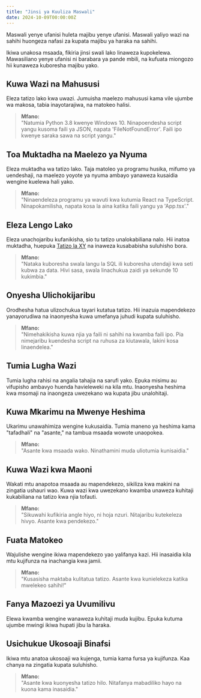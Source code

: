 ```yaml
---
title: "Jinsi ya Kuuliza Maswali"
date: 2024-10-09T00:00:00Z
---
```


Maswali yenye ufanisi huleta majibu yenye ufanisi. Maswali yaliyo wazi na sahihi huongeza nafasi za
kupata majibu ya haraka na sahihi.

Ikiwa unakosa msaada, fikiria jinsi swali lako linaweza kupokelewa. Mawasiliano yenye ufanisi ni
barabara ya pande mbili, na kufuata miongozo hii kunaweza kuboresha majibu yako.

## Kuwa Wazi na Mahususi

Eleza tatizo lako kwa uwazi. Jumuisha maelezo mahususi kama vile ujumbe wa makosa, tabia
inayotarajiwa, na matokeo halisi.

> **Mfano:**  
> "Natumia Python 3.8 kwenye Windows 10. Ninapoendesha script yangu kusoma faili ya JSON,
> napata 'FileNotFoundError'. Faili ipo kwenye saraka sawa na script yangu."

## Toa Muktadha na Maelezo ya Nyuma

Eleza muktadha wa tatizo lako. Taja matoleo ya programu husika, mifumo ya uendeshaji, na maelezo
yoyote ya nyuma ambayo yanaweza kusaidia wengine kuelewa hali yako.

> **Mfano:**  
> "Ninaendeleza programu ya wavuti kwa kutumia React na TypeScript.
> Ninapokamilisha, napata kosa la aina katika faili yangu ya 'App.tsx'."

## Eleza Lengo Lako

Eleza unachojaribu kufanikisha, sio tu tatizo unalokabiliana nalo. Hii inatoa muktadha,
huepuka [Tatizo la XY](https://xyproblem.info/) na inaweza kusababisha suluhisho bora.

> **Mfano:**  
> "Nataka kuboresha swala langu la SQL ili kuboresha utendaji kwa seti kubwa za data.
> Hivi sasa, swala linachukua zaidi ya sekunde 10 kukimbia."

## Onyesha Ulichokijaribu

Orodhesha hatua ulizochukua tayari kutatua tatizo. Hii inazuia mapendekezo yanayorudiwa na
inaonyesha kuwa umefanya juhudi kupata suluhisho.

> **Mfano:**  
> "Nimehakikisha kuwa njia ya faili ni sahihi na kwamba faili ipo.
> Pia nimejaribu kuendesha script na ruhusa za kiutawala, lakini kosa linaendelea."

## Tumia Lugha Wazi

Tumia lugha rahisi na angalia tahajia na sarufi yako. Epuka misimu au vifupisho ambavyo huenda
havieleweki na kila mtu. Inaonyesha heshima kwa msomaji na inaongeza uwezekano wa kupata jibu
unalohitaji.

## Kuwa Mkarimu na Mwenye Heshima

Ukarimu unawahimiza wengine kukusaidia. Tumia maneno ya heshima kama "tafadhali" na "asante,"
na tambua msaada wowote unaopokea.

> **Mfano:**  
> "Asante kwa msaada wako. Ninathamini muda uliotumia kunisaidia."

## Kuwa Wazi kwa Maoni

Wakati mtu anapotoa msaada au mapendekezo, sikiliza kwa makini na zingatia ushauri wao.
Kuwa wazi kwa uwezekano kwamba unaweza kuhitaji kukabiliana na tatizo kwa njia tofauti.

> **Mfano:**  
> "Sikuwahi kufikiria angle hiyo, ni hoja nzuri. Nitajaribu kutekeleza hivyo. Asante kwa pendekezo."

## Fuata Matokeo

Wajulishe wengine ikiwa mapendekezo yao yalifanya kazi. Hii inasaidia kila mtu kujifunza na
inachangia kwa jamii.

> **Mfano:**  
> "Kusasisha maktaba kulitatua tatizo. Asante kwa kunielekeza katika mwelekeo sahihi!"

## Fanya Mazoezi ya Uvumilivu

Elewa kwamba wengine wanaweza kuhitaji muda kujibu. Epuka kutuma ujumbe mwingi ikiwa hupati jibu la
haraka.

## Usichukue Ukosoaji Binafsi

Ikiwa mtu anatoa ukosoaji wa kujenga, tumia kama fursa ya kujifunza. Kaa chanya na zingatia kupata
suluhisho.

> **Mfano:**  
> "Asante kwa kuonyesha tatizo hilo. Nitafanya mabadiliko hayo na kuona kama inasaidia."
